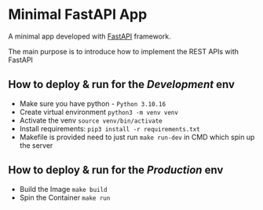 # Minimal FastAPI App


A minimal app developed with [FastAPI](https://fastapi.tiangolo.com/) framework.

The main purpose is to introduce how to implement the REST APIs with FastAPI


## How to deploy & run for the _Development_ env

- Make sure you have python - `Python 3.10.16`
- Create virtual environment `python3 -m venv venv`
- Activate the venv `source venv/bin/activate`
- Install requirements: `pip3 install -r requirements.txt`
- Makefile is provided need to just run `make run-dev` in CMD which spin up the server


## How to deploy & run for the _Production_ env

- Build the Image `make build`
- Spin the Container `make run`
